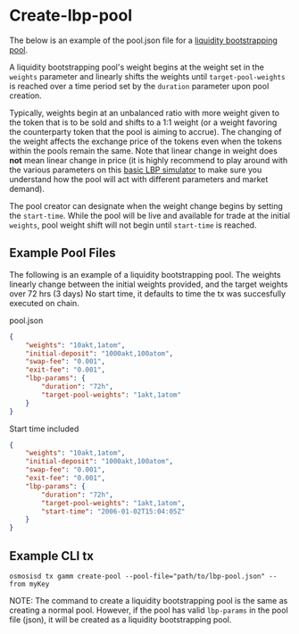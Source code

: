 # Create-lbp-pool

The below is an example of the pool.json file for a [liquidity bootstrapping pool](https://docs.balancer.finance/guides/crp-tutorial/liquidity-bootstrapping).

A liquidity bootstrapping pool's weight begins at the weight set in the `weights` parameter and linearly shifts the weights until `target-pool-weights` is reached over a time period set by the `duration` parameter upon pool creation.

Typically, weights begin at an unbalanced ratio with more weight given to the token that is to be sold and shifts to a 1:1 weight (or a weight favoring the counterparty token that the pool is aiming to accrue). The changing of the weight affects the exchange price of the tokens even when the tokens within the pools remain the same. Note that linear change in weight does **not** mean linear change in price (it is highly recommend to play around with the various parameters on this [basic LBP simulator](https://docs.google.com/spreadsheets/d/1t6VsMJF8lh4xuH_rfPNdT5DM3nY4orF9KFOj2HdMmuY/edit#gid=1392289526) to make sure you understand how the pool will act with different parameters and market demand).

The pool creator can designate when the weight change begins by setting the `start-time`. While the pool will be live and available for trade at the initial `weights`, pool weight shift will not begin until `start-time` is reached.

## Example Pool Files

The following is an example of a liquidity bootstrapping pool.
The weights linearly change between the initial weights provided, and the target weights over 72 hrs (3 days)
No start time, it defaults to time the tx was succesfully executed on chain.

pool.json

```json
{
    "weights": "10akt,1atom",
    "initial-deposit": "1000akt,100atom",
    "swap-fee": "0.001",
    "exit-fee": "0.001",
    "lbp-params": {
        "duration": "72h",
        "target-pool-weights": "1akt,1atom"
    }
}
```

Start time included

```json
{
    "weights": "10akt,1atom",
    "initial-deposit": "1000akt,100atom",
    "swap-fee": "0.001",
    "exit-fee": "0.001",
    "lbp-params": {
        "duration": "72h",
        "target-pool-weights": "1akt,1atom",
        "start-time": "2006-01-02T15:04:05Z"
    }
}
```

## Example CLI tx

`osmosisd tx gamm create-pool --pool-file="path/to/lbp-pool.json" --from myKey`

NOTE: The command to create a liquidity bootstrapping pool is the same as creating a normal pool. However, if the pool has valid `lbp-params` in the pool file (json), it will be created as a liquidity bootstrapping pool.
